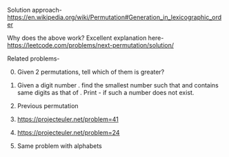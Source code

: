 Solution approach-
https://en.wikipedia.org/wiki/Permutation#Generation_in_lexicographic_order

Why does the above work?
Excellent explanation here-
https://leetcode.com/problems/next-permutation/solution/

Related problems-

0. Given 2 permutations, tell which of them is greater?

1. Given a digit number . find the smallest number such that and contains same digits as that of . Print - if such a number does not exist.

2. Previous permutation

3. https://projecteuler.net/problem=41

4. https://projecteuler.net/problem=24

5. Same problem with alphabets
